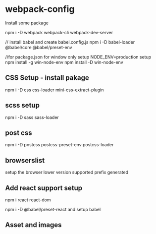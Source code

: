 # webpack-config

Install some package

npm i -D webpack webpack-cli webpack-dev-server

// install babel and create babel.config.js
npm i -D babel-loader @babel/core @babel/preset-env

//for package.json for window only
setup NODE_ENV=production setup
npm install -g win-node-env
npm install -D win-node-env

## CSS Setup - install pakage

npm i -D css css-loader mini-css-extract-plugin

## scss setup

npm i -D sass sass-loader

## post css

npm i -D postcss postcss-preset-env postcss-loader

## browserslist

setup the browser lower version supported prefix generated

## Add react support setup

npm i react react-dom

npm i -D @babel/preset-react
and setup babel

## Asset and images

